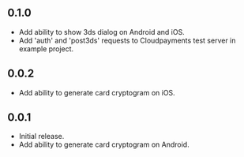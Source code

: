 ## 0.1.0
* Add ability to show 3ds dialog on Android and iOS.
* Add 'auth' and 'post3ds' requests to Cloudpayments test server in example project.


## 0.0.2
* Add ability to generate card cryptogram on iOS.


## 0.0.1

* Initial release.
* Add ability to generate card cryptogram on Android.
